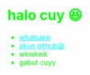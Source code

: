<html>
<head>
    
</head>
<body style="background-image: url('https://files.catbox.moe/nw7545.jpg'); background-size: cover; color: lime;">
    <h1>halo cuy 😆</h1>
    <ul>
        <li><a href="https://wa.me/6285180717373?text=panel" style="color: cyan;">whatsapp</a></li>
        <li><a href="https://github.com/dashboard" style="color: cyan;">akun github😆</a></li>
        <li>wkwkwk</li>
        <li>gabut cuyy </li>
    </ul>
</body>
</html>
